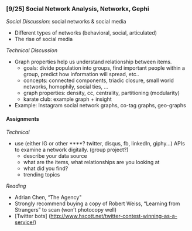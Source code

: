 ### [9/25] Social Network Analysis, Networkx, Gephi

_Social Discussion_: social networks & social media
- Different types of networks (behavioral, social, articulated)
- The rise of social media

_Technical Discussion_
- Graph properties help us understand relationship between items.
    - goals: divide population into groups, find important people within a group, predict how information will spread, etc..
    - concepts: connected components, triadic closure, small world networks, homophily, social ties, ...
    - graph properties: density, cc, centrality, partitioning (modularity) 
    - karate club: example graph + insight
- Example: Instagram social network graphs, co-tag graphs, geo-graphs

#### Assignments

_Technical_
- use (either IG or other ****? twitter, disqus, fb, linkedIn, giphy...) APIs to examine a network digitally. (group project?)
    - describe your data source
    - what are the items, what relationships are you looking at
    - what did you find?
    - trending topics

_Reading_
- Adrian Chen, “The Agency"
- Strongly recommend buying a copy of Robert Weiss, “Learning from Strangers” to scan (won’t photocopy well)
- [Twitter bots] (http://www.hscott.net/twitter-contest-winning-as-a-service/)
